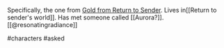 Specifically, the one from [Gold from Return to Sender](https://pokepasta.fandom.com/wiki/Return_to_Sender). Lives in[[Return to sender's world]]. Has met someone called [[Aurora?]]. [[@resonatingradiance]]

#characters #asked 